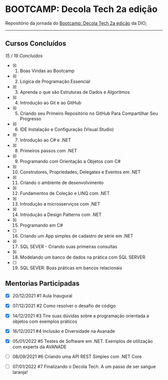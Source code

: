 # BOOTCAMP: Decola Tech 2a edição

Repositório da jornada do [Bootcamp: Decola Tech 2a edição](https://web.dio.me/track/decola-tech-2a-edicao?tab=path) da DIO;

---
## Cursos Concluídos

_15 / 19 Concluídos_

- [x] 1. Boas Vindas ao Bootcamp
- [x] 2. Lógica de Programação Essencial
- [x] 3. Aprenda o que são Estruturas de Dados e Algoritmos
- [x] 4. Introdução ao Git e ao GitHub
- [x] 5. Criando seu Primeiro Repositório no GitHub Para Compartilhar Seu Progresso
- [x] 6. IDE Instalação e Configuração (Visual Studio)
- [x] 7. Introdução ao C# e .NET
- [x] 8. Primeiros passos com .NET
- [x] 9. Programando com Orientação a Objetos com C#
- [x] 10. Construtores, Propriedades, Delegates e Eventos em .NET
- [x] 11. Criando o ambiente de desenvolvimento
- [x] 12. Fundamentos de Coleção e LINQ com .NET
- [x] 13. Introdução a microsserviços com .NET
- [x] 14. Introdução a Design Patterns com .NET
- [x] 15. Programando em C#
- [ ] 16. Criando um App simples de cadastro de série em .NET
- [x] 17. SQL SEVER - Criando suas primeiras consultas
- [x] 18. Modelando um banco de dados na prática com SQL SERVER
- [ ] 19. SQL SEVER: Boas práticas em bancos relacionais

## Mentorias Participadas

- [x] 20/12/2021     #1 Aula Inaugural
- [x] 07/12/2021     #2 Como resolver o desafio de código
- [x] 14/12/2021     #3 Tire suas dúvidas sobre a programação orientada a objetos com exemplos práticos
- [x] 16/12/2021     #4 Inclusão e Diversidade na Avanade
- [x] 05/01/2022     #5 Testes de Software em .NET. Exemplos de utilização com experts da AVANADE
- [ ] 08/09/2021     #6 Criando uma API REST Simples com .NET Core
- [ ] 07/01/2022     #7 Finalizando o Decola Tech. A um passo de ser sangue laranja!

